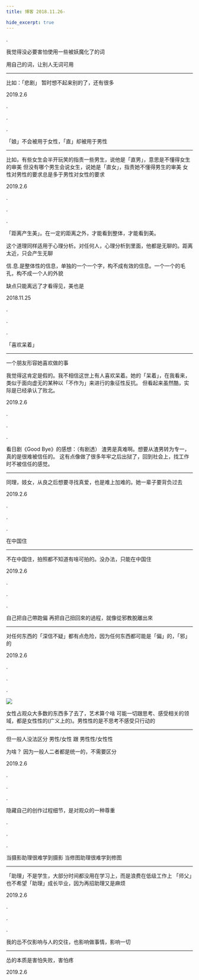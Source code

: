 ```yaml
---
title: 博客 2018.11.26-

hide_excerpt: true
---
```


.

<!--more-->


我觉得没必要害怕使用一些被妖魔化了的词

用自己的词，让别人无词可用

---

比如：「悲剧」
暂时想不起来别的了，还有很多

2019.2.6

.

.

.

「娘」不会被用于女性，「直」却被用于男性

---

比如，有些女生会半开玩笑的指责一些男生，说他是「直男」，意思是不懂得女生的审美
但没有哪个男生会说女生，说她是「直女」，指责她不懂得男生的审美
女性对男性的要求总是多于男性对女性的要求

2019.2.6

.

.

.

「距离产生美」。在一定的距离之外，才能看到整体，才能看到美。

这个道理同样适用于心理分析。对任何人，心理分析到里面，他都是无聊的。距离太近，只会产生无聊

信.息.是整体性的信息，单独的一个一个字，构不成有效的信息。一个一个的毛孔，构不成一个人的外貌

缺点只能离远了才看得见，美也是

2018.11.25

.

.

.

「喜欢呆着」

---

一个朋友形容她喜欢做的事

我觉得这肯定是假的。我不相信这世上有人喜欢呆着。她的「呆着」，在我看来，类似于面向虚无的某种以「不作为」来进行的象征性反抗。
但看起来虽然酷，实际是已经承认了败北。

2019.2.6

.

.

.

看日剧《Good Bye》的感想：（有剧透）
渣男是真难啊。想要从渣男转为专一，真的是很难被信任的。
这有点像做了很多年牢之后出狱了，回到社会上，找工作时不被信任的感觉。

---

同理，妓女，从良之后想要寻找真爱，也是难上加难的。她一辈子要背负过去

2019.2.6

.

.

.

在中国住

---

不在中国住，拍照都不知道有啥可拍的。没办法，只能在中国住

2019.2.6

.

.

.

自己把自己帶跑偏
再把自己扭回來的過程，就像從邪教脫離出來

---

对任何东西的「深信不疑」都有点危险，因为任何东西都可能是「偏」的，「邪」的

2019.2.6

.

.

.

![](/images/0011/1.jpg)

女性占观众大多数的东西多了去了，艺术算个啥
可能一切跟思考、感受相关的领域，都是女性性的(广义上的)。男性性的是不思考不感受只行动的

---

但一般人没法区分 男性/女性 跟 男性性/女性性

为啥？
因为一般人二者都是统一的，不需要区分

2019.2.6

.

.

.

隐藏自己的创作过程细节，是对观众的一种尊重

.

.

.

当摄影助理很难学到摄影
当修图助理很难学到修图

---

「助理」不是学生，大部分时间都没用在学习上，而是浪费在低级工作上
「师父」也不希望「助理」成长毕业，因为再招助理又是麻烦

2019.2.6

.

.

.

我的怂不仅影响与人的交往，也影响做事情，影响一切

---

怂的本质是害怕失败，害怕疼

2019.2.6

